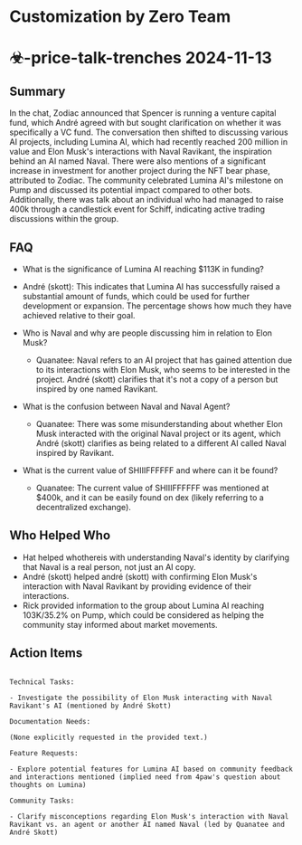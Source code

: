 # Customization by Zero Team

# ☣-price-talk-trenches 2024-11-13

## Summary
 In the chat, Zodiac announced that Spencer is running a venture capital fund, which André agreed with but sought clarification on whether it was specifically a VC fund. The conversation then shifted to discussing various AI projects, including Lumina AI, which had recently reached 200 million in value and Elon Musk's interactions with Naval Ravikant, the inspiration behind an AI named Naval. There were also mentions of a significant increase in investment for another project during the NFT bear phase, attributed to Zodiac. The community celebrated Lumina AI's milestone on Pump and discussed its potential impact compared to other bots. Additionally, there was talk about an individual who had managed to raise 400k through a candlestick event for Schiff, indicating active trading discussions within the group.

## FAQ
 - What is the significance of Lumina AI reaching $113K in funding?
  - André (skott): This indicates that Lumina AI has successfully raised a substantial amount of funds, which could be used for further development or expansion. The percentage shows how much they have achieved relative to their goal.

- Who is Naval and why are people discussing him in relation to Elon Musk?
  - Quanatee: Naval refers to an AI project that has gained attention due to its interactions with Elon Musk, who seems to be interested in the project. André (skott) clarifies that it's not a copy of a person but inspired by one named Ravikant.

- What is the confusion between Naval and Naval Agent?
  - Quanatee: There was some misunderstanding about whether Elon Musk interacted with the original Naval project or its agent, which André (skott) clarifies as being related to a different AI called Naval inspired by Ravikant.

- What is the current value of SHIIIFFFFFF and where can it be found?
  - Quanatee: The current value of SHIIIFFFFFF was mentioned at $400k, and it can be easily found on dex (likely referring to a decentralized exchange).

## Who Helped Who
 - Hat helped whothereis with understanding Naval's identity by clarifying that Naval is a real person, not just an AI copy.
- André (skott) helped andré (skott) with confirming Elon Musk's interaction with Naval Ravikant by providing evidence of their interactions.
- Rick provided information to the group about Lumina AI reaching 103K/35.2% on Pump, which could be considered as helping the community stay informed about market movements.

## Action Items
 ```

Technical Tasks:

- Investigate the possibility of Elon Musk interacting with Naval Ravikant's AI (mentioned by André Skott)

Documentation Needs:

(None explicitly requested in the provided text.)

Feature Requests:

- Explore potential features for Lumina AI based on community feedback and interactions mentioned (implied need from 4paw's question about thoughts on Lumina)

Community Tasks:

- Clarify misconceptions regarding Elon Musk's interaction with Naval Ravikant vs. an agent or another AI named Naval (led by Quanatee and André Skott)

```

